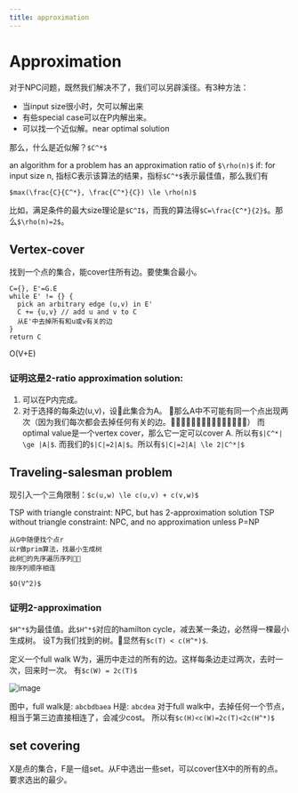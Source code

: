 ```yaml
---
title: approximation
---
```

Approximation
=============

对于NPC问题，既然我们解决不了，我们可以另辟溪径。有3种方法：

* 当input size很小时，欠可以解出来
* 有些special case可以在P内解出来。
* 可以找一个近似解。near optimal solution

那么，什么是近似解？`$C^*$`

an algorithm for a problem has an approximation ratio of `$\rho(n)$` if:
for input size n, 指标C表示该算法的结果，指标`$C^*$`表示最佳值，那么我们有

`$max(\frac{C}{C^*}, \frac{C^*}{C}) \le \rho(n)$`

比如，满足条件的最大size理论是`$C^I$`，而我的算法得`$C=\frac{C^*}{2}$`。那么`$\rho(n)=2$`。

Vertex-cover
------------

找到一个点的集合，能cover住所有边。要使集合最小。

```
C={}, E'=G.E
while E' != {} {
  pick an arbitrary edge (u,v) in E'
  C += {u,v} // add u and v to C
  从E'中去掉所有和u或v有关的边
}
return C
```

O(V+E)

### 证明这是2-ratio approximation solution:

1. 可以在P内完成。
2. 对于选择的每条边(u,v)，设此集合为A。
那么A中不可能有同一个点出现两次（因为我们每次都会去掉任何有关的边。）
而optimal value是一个vertex cover，那么它一定可以cover A.
所以有`$|C^*| \ge |A|$`.
而我们的`$|C|=2|A|$`。所以有`$|C|=2|A| \le 2|C^*|$`

Traveling-salesman problem
--------------------------

现引入一个三角限制：`$c(u,w) \le c(u,v) + c(v,w)$`

TSP with triangle constraint: NPC, but has 2-approximation solution
TSP without triangle constraint: NPC, and no approximation unless P=NP

```
从G中随便找个点r
以r做prim算法，找最小生成树
此树的先序遍历序列
按序列顺序相连
```

`$O(V^2)$`

### 证明2-approximation

`$H^*$`为最佳值。此`$H^*$`对应的hamilton cycle，减去某一条边，必然得一棵最小生成树。
设T为我们找到的树。显然有`$c(T) < c(H^*)$`.

定义一个full walk W为，遍历中走过的所有的边。这样每条边走过两次，去时一次，回来时一次。
有`$c(W) = 2c(T)$`

![image](https://farm8.staticflickr.com/7575/15998247402_0675174c32_q.jpg)

图中，full walk是: `abcbdbaea`
H是: `abcdea`
对于full walk中，去掉任何一个节点，相当于第三边直接相连了，会减少cost。
所以有`$c(H)<c(W)=2c(T)<2c(H^*)$`

set covering
-------------

X是点的集合，F是一组set。从F中选出一些set，可以cover住X中的所有的点。要求选出的最少。
